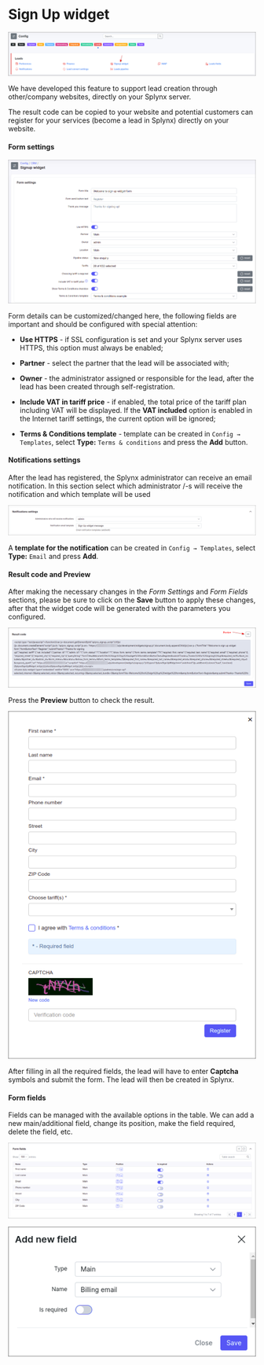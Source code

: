 Sign Up widget
=============

![img](icon.png)


We have developed this feature to support lead creation through other/company websites, directly on your Splynx server.

The result code can be copied to your website and potential customers can register for your services (become a lead in Splynx) directly on your website.

#### Form settings

![img](1.png)

Form details can be customized/changed here, the following fields are important and should be configured with special attention:

* **Use HTTPS** - if SSL configuration is set and your Splynx server uses HTTPS, this option must always be enabled;

* **Partner** - select the partner that the lead will be associated with;

* **Owner** - the administrator assigned or responsible for the lead, after the lead has been created through self-registration.

* **Include VAT in tariff price** - if enabled, the total price of the tariff plan including VAT will be displayed. If the **VAT included** option is enabled in the Internet tariff settings, the current option will be ignored;

* **Terms & Conditions template** - template can be created in `Config → Templates`, select **Type:** `Terms & conditions` and press the **Add** button.

#### Notifications settings

After the lead has registered, the Splynx administrator can receive an email notification. In this section select which administrator /-s will receive the notification and which template will be used

![img](2.png)

A **template for the notification** can be created in `Config → Templates`, select **Type:** `Email` and press **Add**.

#### Result code and Preview

After making the necessary changes in the *Form Settings* and *Form Fields* sections, please be sure to click on the **Save** button to apply these changes, after that the widget code will be generated with the parameters you configured.

![img](3.png)

Press the **Preview** button to check the result.

![img](3.1.png)

After filling in all the required fields, the lead will have to enter **Captcha** symbols and submit the form. The lead will then be created in Splynx.

#### Form fields

Fields can be managed with the available options in the table. We can add a new main/additional field, change its position, make the field required, delete the field, etc.

![img](4.png)

![img](4.1.png)
